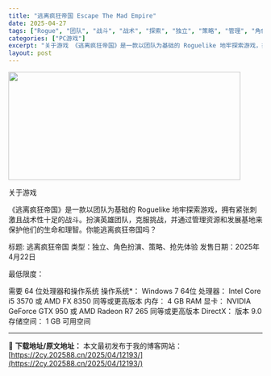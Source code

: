 ```yaml
---
title: "逃离疯狂帝国 Escape The Mad Empire"
date: 2025-04-27
tags: ["Rogue", "团队", "战斗", "战术", "探索", "独立", "策略", "管理", "角色", "角色扮演"]
categories: ["PC游戏"]
excerpt: "关于游戏 《逃离疯狂帝国》是一款以团队为基础的 Roguelike 地牢探索游戏，拥有紧张刺激且战术性十足的战斗。扮演英雄团队，克服挑战，并通过管理资源和发展基地来保护他们的生命和理智。你能逃离疯狂帝国吗？ 标题: 逃离疯狂帝国 类型：独立、角色扮演、策略、抢先体验 发售日期：2025年4月22日 &hellip;"
layout: post
---
```


<img class="aligncenter size-full wp-image-12196" src="https://2cy.202588.cn/wp-content/uploads/2025/04/2025042714162996.webp" alt="" width="460" height="215" />

关于游戏

《逃离疯狂帝国》是一款以团队为基础的 Roguelike 地牢探索游戏，拥有紧张刺激且战术性十足的战斗。扮演英雄团队，克服挑战，并通过管理资源和发展基地来保护他们的生命和理智。你能逃离疯狂帝国吗？

标题: 逃离疯狂帝国
类型：独立、角色扮演、策略、抢先体验
发售日期：2025年4月22日

最低限度：

需要 64 位处理器和操作系统
操作系统*： Windows 7 64位
处理器： Intel Core i5 3570 或 AMD FX 8350 同等或更高版本
内存： 4 GB RAM
显卡： NVIDIA GeForce GTX 950 或 AMD Radeon R7 265 同等或更高版本
DirectX： 版本 9.0
存储空间： 1 GB 可用空间

---
📖 **下载地址/原文地址：** 本文最初发布于我的博客网站：[https://2cy.202588.cn/2025/04/12193/](https://2cy.202588.cn/2025/04/12193/)
